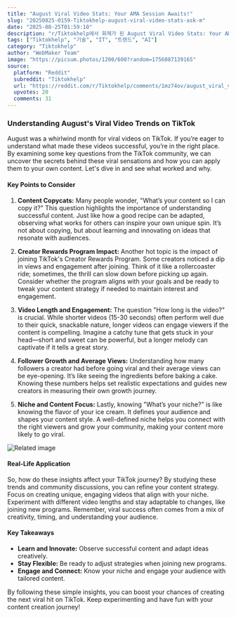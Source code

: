 ```yaml
---
title: "August Viral Video Stats: Your AMA Session Awaits!"
slug: "20250825-0159-Tiktokhelp-august-viral-video-stats-ask-m"
date: "2025-08-25T01:59:10"
description: "r/Tiktokhelp에서 화제가 된 August Viral Video Stats: Your AMA Session Awaits!에 대한 깊이 있는 분석과 인사이트"
tags: ["Tiktokhelp", "기술", "IT", "트렌드", "AI"]
category: "Tiktokhelp"
author: "WebMaker Team"
image: "https://picsum.photos/1200/600?random=1756087139165"
source:
  platform: "Reddit"
  subreddit: "Tiktokhelp"
  url: "https://reddit.com/r/Tiktokhelp/comments/1mz74ov/august_viral_video_stats_ask_me_anything/"
  upvotes: 20
  comments: 31
---
```


### Understanding August's Viral Video Trends on TikTok

August was a whirlwind month for viral videos on TikTok. If you’re eager to understand what made these videos successful, you’re in the right place. By examining some key questions from the TikTok community, we can uncover the secrets behind these viral sensations and how you can apply them to your own content. Let's dive in and see what worked and why.

#### Key Points to Consider

1. **Content Copycats:**
   Many people wonder, "What’s your content so I can copy it?" This question highlights the importance of understanding successful content. Just like how a good recipe can be adapted, observing what works for others can inspire your own unique spin. It’s not about copying, but about learning and innovating on ideas that resonate with audiences.

2. **Creator Rewards Program Impact:**
   Another hot topic is the impact of joining TikTok's Creator Rewards Program. Some creators noticed a dip in views and engagement after joining. Think of it like a rollercoaster ride; sometimes, the thrill can slow down before picking up again. Consider whether the program aligns with your goals and be ready to tweak your content strategy if needed to maintain interest and engagement.

3. **Video Length and Engagement:**
   The question "How long is the video?" is crucial. While shorter videos (15-30 seconds) often perform well due to their quick, snackable nature, longer videos can engage viewers if the content is compelling. Imagine a catchy tune that gets stuck in your head—short and sweet can be powerful, but a longer melody can captivate if it tells a great story.

4. **Follower Growth and Average Views:**
   Understanding how many followers a creator had before going viral and their average views can be eye-opening. It’s like seeing the ingredients before baking a cake. Knowing these numbers helps set realistic expectations and guides new creators in measuring their own growth journey.

5. **Niche and Content Focus:**
   Lastly, knowing "What’s your niche?" is like knowing the flavor of your ice cream. It defines your audience and shapes your content style. A well-defined niche helps you connect with the right viewers and grow your community, making your content more likely to go viral.

![Related image](https://picsum.photos/1200/600?random=1756087139277)

#### Real-Life Application

So, how do these insights affect your TikTok journey? By studying these trends and community discussions, you can refine your content strategy. Focus on creating unique, engaging videos that align with your niche. Experiment with different video lengths and stay adaptable to changes, like joining new programs. Remember, viral success often comes from a mix of creativity, timing, and understanding your audience.

#### Key Takeaways

- **Learn and Innovate:** Observe successful content and adapt ideas creatively.
- **Stay Flexible:** Be ready to adjust strategies when joining new programs.
- **Engage and Connect:** Know your niche and engage your audience with tailored content.

By following these simple insights, you can boost your chances of creating the next viral hit on TikTok. Keep experimenting and have fun with your content creation journey!